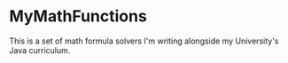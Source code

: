 # MyMathFunctions
This is a set of math formula solvers I'm writing alongside my University's Java curriculum.
